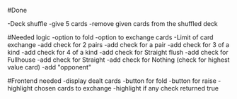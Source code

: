#Done

-Deck shuffle
-give 5 cards
-remove given cards from the shuffled deck

#Needed logic
-option to fold
-option to exchange cards
-Limit of card exchange
-add check for 2 pairs
-add check for a pair
-add check for 3 of a kind
-add check for 4 of a kind
-add check for Straight flush
-add check for Fullhouse
-add check for Straight
-add check for Nothing (check for highest value card)
-add "opponent"

#Frontend needed
-display dealt cards
-button for fold
-button for raise
-highlight chosen cards to exchange
-highlight if any check returned true